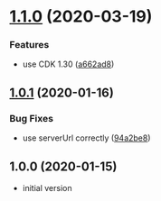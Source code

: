 # [1.1.0](https://github.com/taimos/cdk-construct-gitlab-variable/compare/v1.0.1...v1.1.0) (2020-03-19)


### Features

* use CDK 1.30 ([a662ad8](https://github.com/taimos/cdk-construct-gitlab-variable/commit/a662ad8c715573829148cc693b6c4b9c23c250f1))



## [1.0.1](https://github.com/taimos/cdk-construct-gitlab-variable/compare/v1.0.0...v1.0.1) (2020-01-16)


### Bug Fixes

* use serverUrl correctly ([94a2be8](https://github.com/taimos/cdk-construct-gitlab-variable/commit/94a2be888143df5948af21a5a661e66c234efd13))


## 1.0.0 (2020-01-15)

* initial version

